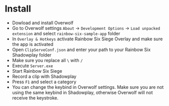 # Install

 - Dowload and install Overwolf
 - Go to Overwolf settings ``About`` -> ``Development Options`` -> ``Load unpacked extension`` and select ``rainbow-six-sample-app`` folder
 - In ``Overlay & Hotkeys`` activate Rainbow Six Siege Overlay and make sure the app is activated
 - Open ``ClipServeConf.json`` and enter your path to your Rainbow Six Shadowplay folder
 - Make sure you replace all ``\`` with ``/``
 - Execute ``Server.exe``
 - Start Rainbow Six Siege
 - Record a clip with Shadowplay
 - Press ``F1`` and select a category
 - You can change the keybind in Overwolf settings. Make sure you are not using the same keybind in Shadowplay, otherwise Overwolf will not receive the keystroke.
